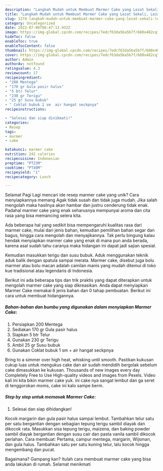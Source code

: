 ```yaml
---
description: "Langkah Mudah untuk Membuat Marmer Cake yang Lezat Sekali, Lezat"
title: "Langkah Mudah untuk Membuat Marmer Cake yang Lezat Sekali, Lezat"
slug: 1274-langkah-mudah-untuk-membuat-marmer-cake-yang-lezat-sekali-lezat
category: Uncategorized
date: 2022-07-06T06:47:13.932Z
image: https://img-global.cpcdn.com/recipes/7edcf63da5ba5b7f/680x482cq70/marmer-cake-foto-resep-utama.jpg
hideToc: false
enableToc: true
enableTocContent: false
thumbnail: https://img-global.cpcdn.com/recipes/7edcf63da5ba5b7f/680x482cq70/marmer-cake-foto-resep-utama.jpg
cover: https://img-global.cpcdn.com/recipes/7edcf63da5ba5b7f/680x482cq70/marmer-cake-foto-resep-utama.jpg
author: Admin
authorAv: notfound
ratingvalue: 4.3
reviewcount: 17
recipeingredient:
- "200 Mentega"
- "170 gr Gula pasir halus"
- "5 btr Telur"
- "230 gr Terigu"
- "25 gr Susu bubuk"
- " Coklat bubuk 1 sm  air hangat seckpnya"
recipeinstructions:

- "Selesai dan siap dinikmati!"
categories:
- Resep
tags:
- marmer
- cake

katakunci: marmer cake 
nutrition: 242 calories
recipecuisine: Indonesian
preptime: "PT23M"
cooktime: "PT40M"
recipeyield: "1"
recipecategory: Lunch

---
```



Selamat Pagi Lagi mencari ide resep marmer cake yang unik? Cara menyiapkannya memang Agak tidak susah dan tidak juga mudah. Jika salah mengolah maka hasilnya akan hambar dan justru cenderung tidak enak. Padahal marmer cake yang enak seharusnya mempunyai aroma dan cita rasa yang bisa memancing selera kita.


Ada beberapa hal yang sedikit bisa mempengaruhi kualitas rasa dari marmer cake, mulai dari jenis bahan, kemudian pemilihan bahan segar dan bagus, hingga cara mengolah dan menyajikannya. Tak perlu bingung kalau hendak menyiapkan marmer cake yang enak di mana pun anda berada, karena asal sudah tahu caranya maka hidangan ini dapat jadi sajian spesial.

Kemudian masukkan terigu dan susu bubuk. Aduk menggunakan teknik aduk balik dengan spatula sampai merata. Marmer cake, disebut juga bolu marmer atau bolu macan adalah camilan manis yang mudah ditemui di toko kue tradisional atau legendaris di Indonesia.


Berikut ini ada beberapa tips dan trik praktis yang dapat diterapkan untuk mengolah marmer cake yang siap dikreasikan. Anda dapat menyiapkan Marmer Cake memakai 6 jenis bahan dan 0 tahap pembuatan. Berikut ini cara untuk membuat hidangannya.

<!--inarticleads1-->

##### Bahan-bahan dan bumbu yang digunakan dalam menyiapkan Marmer Cake:

1. Persiapkan 200 Mentega
1. Sediakan 170 gr Gula pasir halus
1. Siapkan 5 btr Telur
1. Gunakan 230 gr Terigu
1. Ambil 25 gr Susu bubuk
1. Gunakan  Coklat bubuk 1 sm + air hangat seckpnya


Bring to a simmer over high heat, whisking until smooth. Pastikan kukusan cukup luas untuk mengukus cake dan air sudah mendidih bergolak sebelum cake dimasukkan ke kukusan. Thousands of new images every day Completely Free to Use High-quality videos and images from Pexels. Video kali ini kita bikin marmer cake yuk. ini cake nya sangat lembut dan ga seret di tenggorokan moms, cake ini kalo sampe berm. 

<!--inarticleads2-->

##### Step by step untuk memasak Marmer Cake:


1. Selesai dan siap dihidangkan!

Kocok margarin dan gula pasir halus sampai lembut. Tambahkan telur satu per satu bergantian dengan sebagian tepung terigu sambil diayak dan dikocok rata. Masukkan sisa tepung terigu, maizena, dan baking powder sambil diayak bergantian dengan susu cair dan pasta vanila sambil dikocok perlahan. Cara membuat: Pertama, campur mentega, margarin, Wijsman, dan gula halus. Tambahkan satu per satu kuning telur, lalu kocok hingga mengembang dan pucat. 

Bagaimana? Gampang kan? Itulah cara membuat marmer cake yang bisa anda lakukan di rumah. Selamat menikmati

